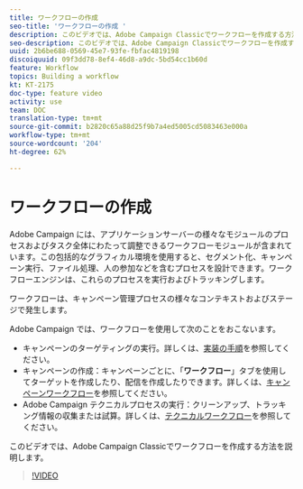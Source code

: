 ```yaml
---
title: ワークフローの作成
seo-title: 'ワークフローの作成 '
description: このビデオでは、Adobe Campaign Classicでワークフローを作成する方法を説明します。
seo-description: このビデオでは、Adobe Campaign Classicでワークフローを作成する方法を説明します。
uuid: 2b6be688-0569-45e7-93fe-fbfac4819198
discoiquuid: 09f3dd78-8ef4-46d8-a9dc-5bd54cc1b60d
feature: Workflow
topics: Building a workflow
kt: KT-2175
doc-type: feature video
activity: use
team: DOC
translation-type: tm+mt
source-git-commit: b2820c65a88d25f9b7a4ed5005cd5083463e000a
workflow-type: tm+mt
source-wordcount: '204'
ht-degree: 62%

---
```



# ワークフローの作成

Adobe Campaign には、アプリケーションサーバーの様々なモジュールのプロセスおよびタスク全体にわたって調整できるワークフローモジュールが含まれています。この包括的なグラフィカル環境を使用すると、セグメント化、キャンペーン実行、ファイル処理、人の参加などを含むプロセスを設計できます。ワークフローエンジンは、これらのプロセスを実行およびトラッキングします。

ワークフローは、キャンペーン管理プロセスの様々なコンテキストおよびステージで発生します。

Adobe Campaign では、ワークフローを使用して次のことをおこないます。

* キャンペーンのターゲティングの実行。詳しくは、[実装の手順](https://docs.adobe.com/content/help/en/campaign-classic/using/automating-with-workflows/general-operation/building-a-workflow.html#Implementation_steps_)を参照してください。
* キャンペーンの作成：キャンペーンごとに、「**ワークフロー**」タブを使用してターゲットを作成したり、配信を作成したりできます。詳しくは、[キャンペーンワークフロー](https://docs.adobe.com/content/help/en/campaign-classic/using/automating-with-workflows/general-operation/building-a-workflow.html#campaign-workflows)を参照してください。
* Adobe Campaign テクニカルプロセスの実行：クリーンアップ、トラッキング情報の収集または試算。詳しくは、[テクニカルワークフロー](https://docs.adobe.com/content/help/en/campaign-classic/using/automating-with-workflows/general-operation/building-a-workflow.html#technical-workflows)を参照してください。

このビデオでは、Adobe Campaign Classicでワークフローを作成する方法を説明します。

>[!VIDEO](https://video.tv.adobe.com/v/25559?quality=12)
